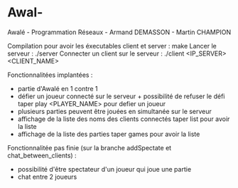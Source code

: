 # Awal-
Awalé - Programmation Réseaux - Armand DEMASSON - Martin CHAMPION

Compilation pour avoir les éxecutables client et server : make
Lancer le serveur : ./server
Connecter un client sur le serveur : ./client <IP_SERVER> <CLIENT_NAME>

Fonctionnalitées implantées : 

- partie d'Awalé en 1 contre 1
- défier un joueur connecté sur le serveur + possibilité de refuser le défi
    taper play <PLAYER_NAME> pour defier un joueur
- plusieurs parties peuvent être jouées en simultanée sur le serveur
- affichage de la liste des noms des clients connectés
    taper list pour avoir la liste
- affichage de la liste des parties
    taper games pour avoir la liste

Fonctionnalitée pas finie (sur la branche addSpectate et chat_between_clients) :

- possibilité d'être spectateur d'un joueur qui joue une partie
- chat entre 2 joueurs
